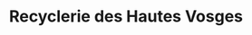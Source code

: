 ---
title: "Recyclerie des Hautes Vosges"
url: /gerardmer/recyclerie-des-hautes-vosges/
shop: Gebrauchtwaren
---